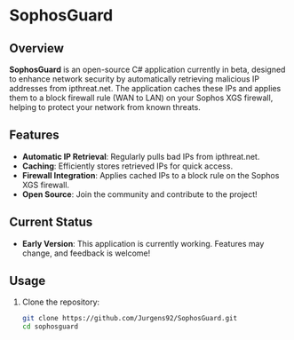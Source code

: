 # SophosGuard

## Overview

**SophosGuard** is an open-source C# application currently in beta, designed to enhance network security by automatically retrieving malicious IP addresses from ipthreat.net. The application caches these IPs and applies them to a block firewall rule (WAN to LAN) on your Sophos XGS firewall, helping to protect your network from known threats.

## Features

- **Automatic IP Retrieval**: Regularly pulls bad IPs from ipthreat.net.
- **Caching**: Efficiently stores retrieved IPs for quick access.
- **Firewall Integration**: Applies cached IPs to a block rule on the Sophos XGS firewall.
- **Open Source**: Join the community and contribute to the project!

## Current Status

- **Early Version**: This application is currently working. Features may change, and feedback is welcome!

## Usage

1. Clone the repository:
   ```bash
   git clone https://github.com/Jurgens92/SophosGuard.git
   cd sophosguard
